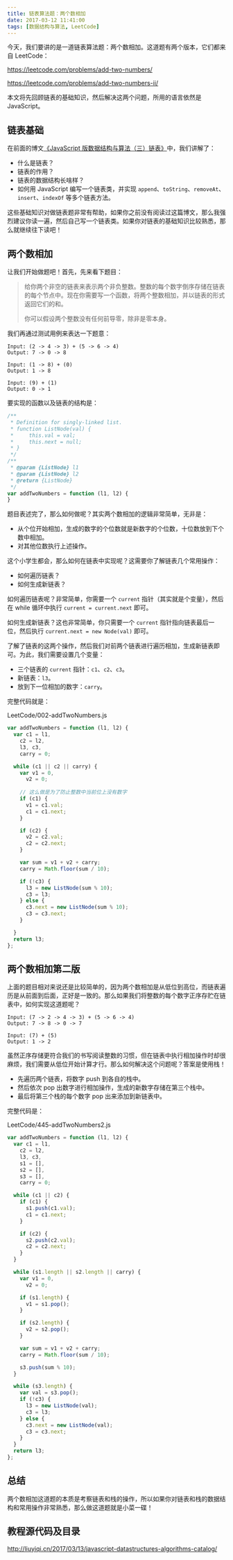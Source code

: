 ```yaml
---
title: 链表算法题：两个数相加
date: 2017-03-12 11:41:00
tags: [数据结构与算法, LeetCode]
---
```


今天，我们要讲的是一道链表算法题：两个数相加。这道题有两个版本，它们都来自 LeetCode：

https://leetcode.com/problems/add-two-numbers/

https://leetcode.com/problems/add-two-numbers-ii/

本文将先回顾链表的基础知识，然后解决这两个问题，所用的语言依然是 JavaScript。

<!--more-->

## 链表基础

在前面的博文[《JavaScript 版数据结构与算法（三）链表》](https://lewis617.github.io/2017/02/15/linked-list/)中，我们讲解了：

- 什么是链表？
- 链表的作用？
- 链表的数据结构长啥样？
- 如何用 JavaScript 编写一个链表类，并实现 `append`、`toString`、`removeAt`、`insert`、`indexOf` 等多个链表方法。

这些基础知识对做链表题非常有帮助，如果你之前没有阅读过这篇博文，那么我强烈建议你读一遍，然后自己写一个链表类。如果你对链表的基础知识比较熟悉，那么就继续往下读吧！

## 两个数相加

让我们开始做题吧！首先，先来看下题目：

> 给你两个非空的链表来表示两个非负整数。整数的每个数字倒序存储在链表的每个节点中。现在你需要写一个函数，将两个整数相加，并以链表的形式返回它们的和。
> 
> 你可以假设两个整数没有任何前导零，除非是零本身。

我们再通过测试用例来表达一下题意：

```
Input: (2 -> 4 -> 3) + (5 -> 6 -> 4)
Output: 7 -> 0 -> 8

Input: (1 -> 8) + (0)
Output: 1 -> 8

Input: (9) + (1)
Output: 0 -> 1
```

要实现的函数以及链表的结构是：

```js
/**
 * Definition for singly-linked list.
 * function ListNode(val) {
 *     this.val = val;
 *     this.next = null;
 * }
 */
/**
 * @param {ListNode} l1
 * @param {ListNode} l2
 * @return {ListNode}
 */
var addTwoNumbers = function (l1, l2) {
}
```

题目表述完了，那么如何做呢？其实两个数相加的逻辑非常简单，无非是：

- 从个位开始相加，生成的数字的个位数就是新数字的个位数，十位数放到下个数中相加。
- 对其他位数执行上述操作。

这个小学生都会，那么如何在链表中实现呢？这需要你了解链表几个常用操作：

- 如何遍历链表？
- 如何生成新链表？

如何遍历链表呢？非常简单，你需要一个 `current` 指针（其实就是个变量），然后在 while 循环中执行 `current = current.next` 即可。

如何生成新链表？这也非常简单，你只需要一个 `current` 指针指向链表最后一位，然后执行 `current.next = new Node(val)` 即可。

了解了链表的这两个操作，然后我们对前两个链表进行遍历相加，生成新链表即可。为此，我们需要设置几个变量：

- 三个链表的 `current` 指针：`c1`、`c2`、`c3`。
- 新链表：`l3`。
- 放到下一位相加的数字：`carry`。

完整代码就是：

LeetCode/002-addTwoNumbers.js

```js
var addTwoNumbers = function (l1, l2) {
  var c1 = l1,
    c2 = l2,
    l3, c3,
    carry = 0;

  while (c1 || c2 || carry) {
    var v1 = 0,
      v2 = 0;
    
    // 这么做是为了防止整数中当前位上没有数字
    if (c1) {
      v1 = c1.val;
      c1 = c1.next;
    }

    if (c2) {
      v2 = c2.val;
      c2 = c2.next;
    }

    var sum = v1 + v2 + carry;
    carry = Math.floor(sum / 10);

    if (!c3) {
      l3 = new ListNode(sum % 10);
      c3 = l3;
    } else {
      c3.next = new ListNode(sum % 10);
      c3 = c3.next;
    }

  }
  return l3;
};
```

## 两个数相加第二版

上面的题目相对来说还是比较简单的，因为两个数相加是从低位到高位，而链表遍历是从前面到后面，正好是一致的。那么如果我们将整数的每个数字正序存贮在链表中，如何实现这道题呢？

```
Input: (7 -> 2 -> 4 -> 3) + (5 -> 6 -> 4)
Output: 7 -> 8 -> 0 -> 7

Input: (7) + (5)
Output: 1 -> 2
```

虽然正序存储更符合我们的书写阅读整数的习惯，但在链表中执行相加操作时却很麻烦，我们需要从低位开始计算才行。那么如何解决这个问题呢？答案是使用栈！

- 先遍历两个链表，将数字 push 到各自的栈中。
- 然后依次 pop 出数字进行相加操作，生成的新数字存储在第三个栈中。
- 最后将第三个栈的每个数字 pop 出来添加到新链表中。

完整代码是：


LeetCode/445-addTwoNumbers2.js

```js
var addTwoNumbers = function (l1, l2) {
  var c1 = l1,
    c2 = l2,
    l3, c3,
    s1 = [],
    s2 = [],
    s3 = [],
    carry = 0;

  while (c1 || c2) {
    if (c1) {
      s1.push(c1.val);
      c1 = c1.next;
    }

    if (c2) {
      s2.push(c2.val);
      c2 = c2.next;
    }
  }

  while (s1.length || s2.length || carry) {
    var v1 = 0,
      v2 = 0;

    if (s1.length) {
      v1 = s1.pop();
    }

    if (s2.length) {
      v2 = s2.pop();
    }

    var sum = v1 + v2 + carry;
    carry = Math.floor(sum / 10);

    s3.push(sum % 10);
  }

  while (s3.length) {
    var val = s3.pop();
    if (!c3) {
      l3 = new ListNode(val);
      c3 = l3;
    } else {
      c3.next = new ListNode(val);
      c3 = c3.next;
    }
  }
  return l3;
};
```

## 总结

两个数相加这道题的本质是考察链表和栈的操作，所以如果你对链表和栈的数据结构和常用操作非常熟悉，那么做这道题就是小菜一碟！

## 教程源代码及目录

http://liuyiqi.cn/2017/03/13/javascript-datastructures-algorithms-catalog/